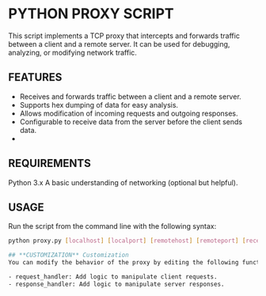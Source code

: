 # **PYTHON PROXY SCRIPT**
This script implements a TCP proxy that intercepts and forwards traffic between a client and a remote server. It can be used for debugging, analyzing, or modifying network traffic.

## **FEATURES**
- Receives and forwards traffic between a client and a remote server.
- Supports hex dumping of data for easy analysis.
- Allows modification of incoming requests and outgoing responses.
- Configurable to receive data from the server before the client sends data.
- 
## **REQUIREMENTS**
Python 3.x
A basic understanding of networking (optional but helpful).


## **USAGE**

Run the script from the command line with the following syntax:

```bash
python proxy.py [localhost] [localport] [remotehost] [remoteport] [receive_first]

## **CUSTOMIZATION** Customization
You can modify the behavior of the proxy by editing the following functions:

- request_handler: Add logic to manipulate client requests.
- response_handler: Add logic to manipulate server responses.
